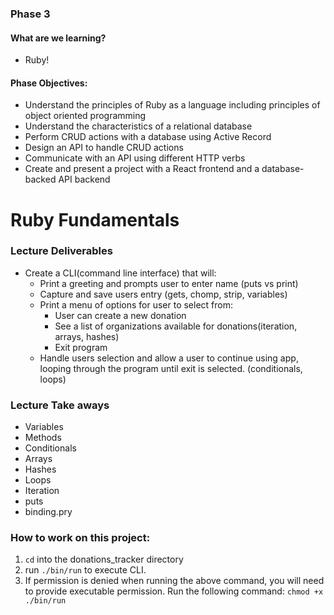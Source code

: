 ### Phase 3

#### What are we learning?

- Ruby!

#### Phase Objectives:

- Understand the principles of Ruby as a language including principles of object oriented programming
- Understand the characteristics of a relational database
- Perform CRUD actions with a database using Active Record
- Design an API to handle CRUD actions
- Communicate with an API using different HTTP verbs
- Create and present a project with a React frontend and a database-backed API backend

# Ruby Fundamentals

### Lecture Deliverables

- Create a CLI(command line interface) that will:
  - Print a greeting and prompts user to enter name (puts vs print)
  - Capture and save users entry (gets, chomp, strip, variables)
  - Print a menu of options for user to select from:
    - User can create a new donation
    - See a list of organizations available for donations(iteration, arrays, hashes)
    - Exit program
  - Handle users selection and allow a user to continue using app, looping through the program until exit is selected. (conditionals, loops)

### Lecture Take aways

- Variables
- Methods
- Conditionals
- Arrays
- Hashes
- Loops
- Iteration
- puts
- binding.pry

### How to work on this project:

1. `cd` into the donations_tracker directory
2. run `./bin/run` to execute CLI.
3. If permission is denied when running the above command, you will need to provide executable permission. Run the following command: `chmod +x ./bin/run`
